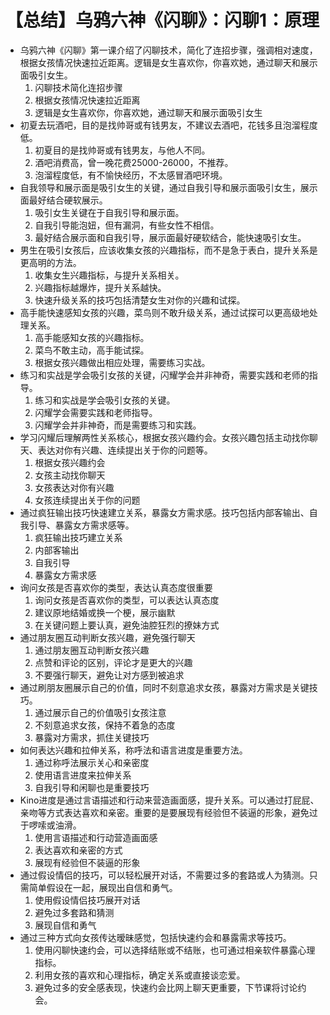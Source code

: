 # 【总结】乌鸦六神《闪聊》：闪聊1：原理

-   乌鸦六神《闪聊》第一课介绍了闪聊技术，简化了连招步骤，强调相对速度，根据女孩情况快速拉近距离。逻辑是女生喜欢你，你喜欢她，通过聊天和展示面吸引女生。
    1.  闪聊技术简化连招步骤
    2.  根据女孩情况快速拉近距离
    3.  逻辑是女生喜欢你，你喜欢她，通过聊天和展示面吸引女生
-   初夏去玩酒吧，目的是找帅哥或有钱男友，不建议去酒吧，花钱多且泡溜程度低。
    1.  初夏目的是找帅哥或有钱男友，与他人不同。
    2.  酒吧消费高，曾一晚花费25000-26000，不推荐。
    3.  泡溜程度低，有不愉快经历，不太感冒酒吧环境。
-   自我领导和展示面是吸引女生的关键，通过自我引导和展示面吸引女生，展示面最好结合硬软展示。
    1.  吸引女生关键在于自我引导和展示面。
    2.  自我引导能泡妞，但有漏洞，有些女性不相信。
    3.  最好结合展示面和自我引导，展示面最好硬软结合，能快速吸引女生。
-   男生在吸引女孩后，应该收集女孩的兴趣指标，而不是急于表白，提升关系是更高明的方法。
    1.  收集女生兴趣指标，与提升关系相关。
    2.  兴趣指标越爆炸，提升关系越快。
    3.  快速升级关系的技巧包括清楚女生对你的兴趣和试探。
-   高手能快速感知女孩的兴趣，菜鸟则不敢升级关系，通过试探可以更高级地处理关系。
    1.  高手能感知女孩的兴趣指标。
    2.  菜鸟不敢主动，高手能试探。
    3.  根据女孩兴趣做出相应处理，需要练习实战。
-   练习和实战是学会吸引女孩的关键，闪耀学会并非神奇，需要实践和老师的指导。
    1.  练习和实战是学会吸引女孩的关键。
    2.  闪耀学会需要实践和老师指导。
    3.  闪耀学会并非神奇，而是需要练习和实践。
-   学习闪耀后理解两性关系核心，根据女孩兴趣约会。女孩兴趣包括主动找你聊天、表达对你有兴趣、连续提出关于你的问题等。
    1.  根据女孩兴趣约会
    2.  女孩主动找你聊天
    3.  女孩表达对你有兴趣
    4.  女孩连续提出关于你的问题
-   通过疯狂输出技巧快速建立关系，暴露女方需求感。技巧包括内部客输出、自我引导、暴露女方需求感等。
    1.  疯狂输出技巧建立关系
    2.  内部客输出
    3.  自我引导
    4.  暴露女方需求感
-   询问女孩是否喜欢你的类型，表达认真态度很重要
    1.  询问女孩是否喜欢你的类型，可以表达认真态度
    2.  建议原地结婚或换一个梗，展示幽默
    3.  在关键问题上要认真，避免油腔狂烈的撩妹方式
-   通过朋友圈互动判断女孩兴趣，避免强行聊天
    1.  通过朋友圈互动判断女孩兴趣
    2.  点赞和评论的区别，评论才是更大的兴趣
    3.  不要强行聊天，避免让对方感到被追求
-   通过刷朋友圈展示自己的价值，同时不刻意追求女孩，暴露对方需求是关键技巧。
    1.  通过展示自己的价值吸引女孩注意
    2.  不刻意追求女孩，保持不着急的态度
    3.  暴露对方需求，抓住关键技巧
-   如何表达兴趣和拉伸关系，称呼法和语言进度是重要方法。
    1.  通过称呼法展示关心和亲密度
    2.  使用语言进度来拉伸关系
    3.  自我引导和闲聊也是重要技巧
-   Kino进度是通过言语描述和行动来营造画面感，提升关系。可以通过打屁屁、亲吻等方式表达喜欢和亲密。重要的是要展现有经验但不装逼的形象，避免过于啰嗦或油滑。
    1.  使用言语描述和行动营造画面感
    2.  表达喜欢和亲密的方式
    3.  展现有经验但不装逼的形象
-   通过假设情侣的技巧，可以轻松展开对话，不需要过多的套路或人为猜测。只需简单假设在一起，展现出自信和勇气。
    1.  使用假设情侣技巧展开对话
    2.  避免过多套路和猜测
    3.  展现自信和勇气
-   通过三种方式向女孩传达暧昧感觉，包括快速约会和暴露需求等技巧。
    1.  使用闪聊快速约会，可以选择结账或不结账，也可通过相亲软件暴露心理指标。
    2.  利用女孩的喜欢和心理指标，确定关系或直接谈恋爱。
    3.  避免过多的安全感表现，快速约会比网上聊天更重要，下节课将讨论约会。